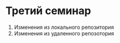 # Третий семинар #

 1. Изменения из локального репозитория
 2. Изменения из удаленного репозотория
